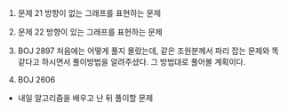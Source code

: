 1. 문제 21
방향이 없는 그래프를 표현하는 문제

2. 문제 22
방향이 있는 그래프를 표현하는 문제

3. BOJ 2897
처음에는 어떻게 풀지 몰랐는데, 같은 조원분께서 파리 잡는 문제와 똑같다고 하시면서 풀이방법을 알려주셨다. 그 방법대로 풀어볼 계획이다.

4. BOJ 2606
- 내일 알고리즘을 배우고 난 뒤 풀이할 문제